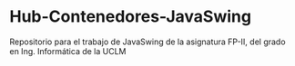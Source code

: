 # Hub-Contenedores-JavaSwing
Repositorio para el trabajo de JavaSwing de la asignatura FP-II, del grado en Ing. Informática de la UCLM 
